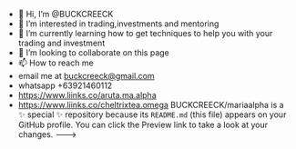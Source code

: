 - 👋 Hi, I’m @BUCKCREECK
- 👀 I’m interested in trading,investments and mentoring
- 🌱 I’m currently learning how to get techniques to help you with your trading and investment
- 💞️ I’m looking to collaborate on this page 
- 📫 How to reach me 
- email me at buckcreeck@gmail.com
- whatsapp +63921460112
- https://www.liinks.co/aruta.ma.alpha
- https://www.liinks.co/cheltrixtea.omega
BUCKCREECK/mariaalpha is a ✨ special ✨ repository because its `README.md` (this file) appears on your GitHub profile.
You can click the Preview link to take a look at your changes.
--->
